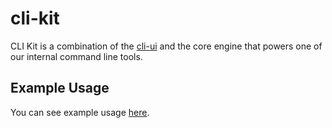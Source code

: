 # cli-kit

CLI Kit is a combination of the [cli-ui](https://github.com/shopify/cli-ui) and the core engine that powers one of our internal command line tools.

## Example Usage

You can see example usage [here](https://github.com/Shopify/cli-kit-example).
